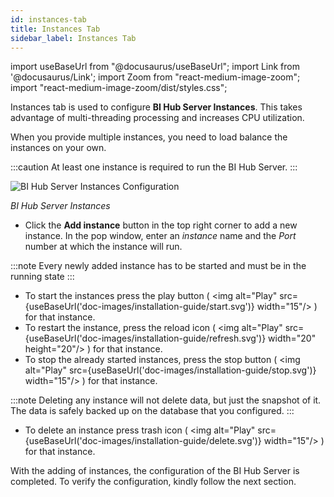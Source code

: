```yaml
---
id: instances-tab
title: Instances Tab
sidebar_label: Instances Tab
---
```


import useBaseUrl from "@docusaurus/useBaseUrl";
import Link from '@docusaurus/Link';
import Zoom from "react-medium-image-zoom";
import "react-medium-image-zoom/dist/styles.css";

Instances tab is used to configure **BI Hub Server Instances**. 
This takes advantage of multi-threading processing and increases CPU utilization.

When you provide multiple instances, you need to load balance the instances on your own.

:::caution
 At least one instance is required to run the BI Hub Server.
:::

  <div style={{textAlign: 'center'}}>
    <Zoom>
      <img alt="BI Hub Server Instances Configuration" src={useBaseUrl('doc-images/installation-guide/bihub-server-instances.png')}/>
    </Zoom>
  </div>

*BI Hub Server Instances*

* Click the **Add instance** button in the top right corner to add a new instance. In the pop window, enter an *instance* name and the *Port* number at which the instance will run.

:::note
Every newly added instance has to be started and must be in the running state
:::

* To start the instances press the play button ( <Zoom><img alt="Play" src={useBaseUrl('doc-images/installation-guide/start.svg')} width="15"/></Zoom> ) for that instance.
* To restart the instance, press the reload icon ( <Zoom><img alt="Play" src={useBaseUrl('doc-images/installation-guide/refresh.svg')} width="20" height="20"/></Zoom> ) for that instance.
* To stop the already started instances, press the stop button ( <Zoom><img alt="Play" src={useBaseUrl('doc-images/installation-guide/stop.svg')} width="15"/></Zoom> ) for that instance.

:::note
Deleting any instance will not delete data, but just the snapshot of it. The data is safely backed up on the database that you configured.
:::

* To delete an instance press trash icon ( <Zoom><img alt="Play" src={useBaseUrl('doc-images/installation-guide/delete.svg')} width="15"/></Zoom> ) for that instance.

With the adding of instances, the configuration of the BI Hub Server is completed.
To verify the configuration, kindly follow the next section.
